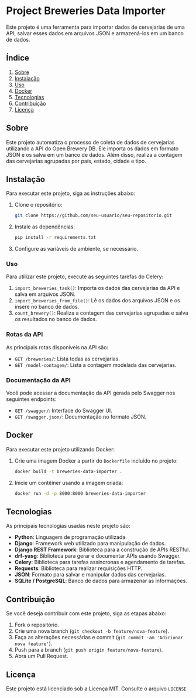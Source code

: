 # Project Breweries Data Importer

Este projeto é uma ferramenta para importar dados de cervejarias de uma API, salvar esses dados em arquivos JSON e armazená-los em um banco de dados.

## Índice

1. [Sobre](#sobre)
2. [Instalação](#instalacao)
3. [Uso](#uso)
4. [Docker](#docker)
5. [Tecnologias](#tecnologias)
6. [Contribuição](#contribuicao)
7. [Licença](#licenca)

## Sobre

Este projeto automatiza o processo de coleta de dados de cervejarias utilizando a API do Open Brewery DB. Ele importa os dados em formato JSON e os salva em um banco de dados. Além disso, realiza a contagem das cervejarias agrupadas por país, estado, cidade e tipo.

## Instalação

Para executar este projeto, siga as instruções abaixo:

1. Clone o repositório:
    ```bash
    git clone https://github.com/seu-usuario/seu-repositorio.git
    ```
2. Instale as dependências:
    ```bash
    pip install -r requirements.txt
    ```
3. Configure as variáveis de ambiente, se necessário.

### Uso

Para utilizar este projeto, execute as seguintes tarefas do Celery:

1. `import_breweries_task()`: Importa os dados das cervejarias da API e salva em arquivos JSON.
2. `import_breweries_from_file()`: Lê os dados dos arquivos JSON e os insere no banco de dados.
3. `count_brewery()`: Realiza a contagem das cervejarias agrupadas e salva os resultados no banco de dados.

### Rotas da API

As principais rotas disponíveis na API são:

- `GET /breweries/`: Lista todas as cervejarias.
- `GET /model-contagem/`: Lista a contagem modelada das cervejarias.

### Documentação da API

Você pode acessar a documentação da API gerada pelo Swagger nos seguintes endpoints:

- `GET /swagger/`: Interface do Swagger UI.
- `GET /swagger.json/`: Documentação no formato JSON.

## Docker

Para executar este projeto utilizando Docker:

1. Crie uma imagem Docker a partir do `Dockerfile` incluído no projeto:
    ```bash
    docker build -t breweries-data-importer .
    ```
2. Inicie um contêiner usando a imagem criada:
    ```bash
    docker run -d -p 8000:8000 breweries-data-importer
    ```
## Tecnologias

As principais tecnologias usadas neste projeto são:

- **Python**: Linguagem de programação utilizada.
- **Django**: Framework web utilizado para manipulação de dados.
- **Django REST Framework**: Biblioteca para a construção de APIs RESTful.
- **drf-yasg**: Biblioteca para gerar e documentar APIs usando Swagger.
- **Celery**: Biblioteca para tarefas assíncronas e agendamento de tarefas.
- **Requests**: Biblioteca para realizar requisições HTTP.
- **JSON**: Formato para salvar e manipular dados das cervejarias.
- **SQLite / PostgreSQL**: Banco de dados para armazenar as informações.

## Contribuição

Se você deseja contribuir com este projeto, siga as etapas abaixo:

1. Fork o repositório.
2. Crie uma nova branch (`git checkout -b feature/nova-feature`).
3. Faça as alterações necessárias e commit (`git commit -am 'Adicionar nova feature'`).
4. Push para a branch (`git push origin feature/nova-feature`).
5. Abra um Pull Request.

## Licença

Este projeto está licenciado sob a Licença MIT. Consulte o arquivo `LICENSE`


